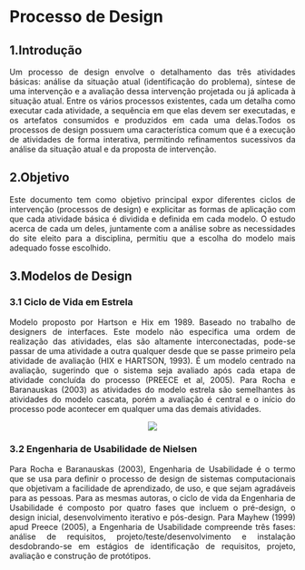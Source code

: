 # Processo de Design


## 1.Introdução

<p align="justify">
Um processo de design envolve o detalhamento das três atividades básicas: análise
da situação atual (identificação do problema), síntese de uma intervenção e a
avaliação dessa intervenção projetada ou já aplicada à situação atual. Entre os
vários processos existentes, cada um detalha como executar cada atividade, a
sequência em que elas devem ser executadas, e os artefatos consumidos e
produzidos em cada uma delas.Todos os processos de design possuem uma
característica comum que é a execução de atividades de forma interativa,
permitindo refinamentos sucessivos da análise da situação atual e da proposta de
intervenção.
</p>

## 2.Objetivo

<p align="justify">
Este documento tem como objetivo principal expor diferentes ciclos de intervenção
(processos de design) e explicitar as formas de aplicação com que cada atividade
básica é dividida e definida em cada modelo. O estudo acerca de cada um deles,
juntamente com a análise sobre as necessidades do site eleito para a disciplina,
permitiu que a escolha do modelo mais adequado fosse escolhido.
</p>

## 3.Modelos de Design

### 3.1 Ciclo de Vida em Estrela 
<p align="justify">
Modelo proposto por Hartson e Hix em 1989. Baseado no trabalho de designers de
interfaces. Este modelo não especifica uma ordem de realização das atividades,
elas são altamente interconectadas, pode-se passar de uma atividade a outra
qualquer desde que se passe primeiro pela atividade de avaliação (HIX e
HARTSON, 1993). É um modelo centrado na avaliação, sugerindo que o sistema
seja avaliado após cada etapa de atividade concluída do processo (PREECE et al,
2005). Para Rocha e Baranauskas (2003) as atividades do modelo estrela são
semelhantes às atividades do modelo cascata, porém a avaliação é central e o início
do processo pode acontecer em qualquer uma das demais atividades.
</p>

<p align="center">
<img src="https://user-images.githubusercontent.com/83254747/153682509-9995b21b-8411-4751-a890-af37b8d136e7.png">
</p>


### 3.2 Engenharia de Usabilidade de Nielsen

<p align="justify">
Para Rocha e Baranauskas (2003), Engenharia de Usabilidade é o termo que se
usa para definir o processo de design de sistemas computacionais que objetivam a
facilidade de aprendizado, de uso, e que sejam agradáveis para as pessoas. Para
as mesmas autoras, o ciclo de vida da Engenharia de Usabilidade é composto por
quatro fases que incluem o pré-design, o design inicial, desenvolvimento iterativo e
pós-design. Para Mayhew (1999) apud Preece (2005), a Engenharia de Usabilidade
compreende três fases: análise de requisitos, projeto/teste/desenvolvimento e
instalação desdobrando-se em estágios de identificação de requisitos, projeto,
avaliação e construção de protótipos.


